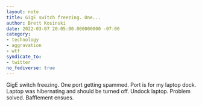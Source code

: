```yaml
---
layout: note
title: GigE switch freezing. One...
author: Brett Kosinski
date: 2022-03-07 20:05:00.000000000 -07:00
category:
- technology
- aggravation
- wtf
syndicate_to: 
- twitter
no_fediverse: true
---
```

GigE switch freezing. One port getting spammed. Port is for my laptop dock. Laptop was hibernating and should be turned off. Undock laptop. Problem solved. Bafflement ensues.
